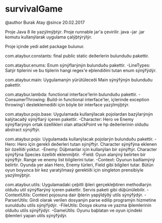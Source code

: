 # survivalGame
@author Burak Atay
@since 20.02.2017

Proje Java 8 ile yazýlmýþtýr.
Proje runnable jar'a çevirilir.
java -jar <jarname>.jar <input-file-name> <output-file-name> komutu kullanýlarak uygulama çalýþtýrýlýr.

Proje içinde yedi adet package bulunur. 

com.ataybur.constants: final public static deðerlerin bulunduðu pakettir.

com.ataybur.enums: Enum sýnýflarýnýn bulunduðu pakettir.
-LineTypes: Satýr tiplerini ve bu tiplerin hangi regex'e eþlendiðini tutan enum sýnýfýdýr.

com.ataybur.main: Uygulamanýn yürütüleceði Main sýnýfýnýn bulunduðu pakettir.

com.ataybur.lambda: functional interface'lerin bulunduðu pakettir.
-ConsumerThrowing: Build-in functional interface'ler, içlerinde exception throwing'i desteklemediði için böyle bir interface yazýlmýþtýr.

com.ataybur.pojo.base: Uygulamada kullanýlacak pojolardan bazýlarýnýn kalýtacaðý sýnýflarý içeren pakettir.
-Character: Hero ve Enemy sýnýflarýnýn ortak özellikleri olan attackPoint ve hp deðerlerinin olduðu abstract sýnýftýr.

com.ataybur.pojo: Uygulamada kullanýlacak pojolarýn bulunduðu pakettir.
-Hero: Hero için gerekli deðerleri tutan sýnýftýr. Character sýnýfýna eklenen bir özelliði yoktur. 
-Enemy: Düþmanlar için kullanýlan bir sýnýftýr. Character sýnýfýna Species özelliði eklenmiþtir.
-Field: Oyun alanýný belirten bir sýnýftýr. Range ve enemy list bilgilerini tutar.
-Context: Oyunun baðlamýný belirtir. Oyunda yer alan Hero, Enemy türleri, Field gibi bilgileri tutar. Bütün oyun boyunca bir kez yaratýlmasý gerektiði 
 için singleton prensibiyle yazýlmýþtýr. 

com.ataybur.utils: Uygulamadaki çeþitli iþleri gerçekleþtiren methodlarýn olduðu util sýnýflarýný içeren pakettir. Servis paketi gibi düþünülebilir.
-ContextUtils: Context pojosuna dair iþlerin yapýldýðý utils sýnýfýdýr.
-ParserUtils: Girdi olarak verilen dosyanýn parse edilip programýn hizmetine sunulduðu utils sýnýfýdýr.
-FileUtils: Dosya okuma ve yazma iþlemlerinin olduðu utils sýnýfýdýr.
-GameUtils: Oyunu baþlatan ve oyun içindeki iþlemleri yapan utils sýnýfýdýr.
